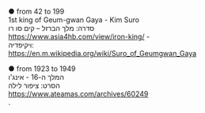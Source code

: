 ● from 42 to 199 </br> 
1st king of Geum-gwan Gaya - Kim Suro </br>
סדרה: מלך הברזל – קים סו רו </br> 
https://www.asia4hb.com/view/iron-king/ - </br>
ויקיפדיה: </br> 
https://en.m.wikipedia.org/wiki/Suro_of_Geumgwan_Gaya </br> 

● from 1923 to 1949 </br> 
המלך ה-16 - אינג'ו </br> 
הסרט: ציפור לילה </br> 
<a herf ="https://www.ateamas.com/archives/60249">https://www.ateamas.com/archives/60249</a> </br> 
.
